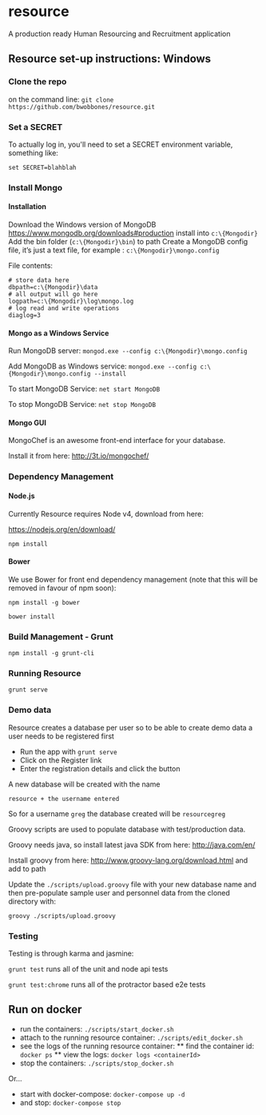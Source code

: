 # resource
A production ready Human Resourcing and Recruitment application

## Resource set-up instructions: Windows 

### Clone the repo

on the command line: `git clone https://github.com/bwobbones/resource.git`

### Set a SECRET

To actually log in, you'll need to set a SECRET environment variable, something like:

`set SECRET=blahblah`

### Install Mongo

#### Installation

Download the Windows version of MongoDB
https://www.mongodb.org/downloads#production
install into `c:\{Mongodir}`
Add the bin folder (`c:\{Mongodir}\bin`) to path
Create a MongoDB config file, it’s just a text file, for example : `c:\{Mongodir}\mongo.config`

File contents:

```
# store data here
dbpath=c:\{Mongodir}\data
# all output will go here
logpath=c:\{Mongodir}\log\mongo.log
# log read and write operations
diaglog=3
```

#### Mongo as a Windows Service

Run MongoDB server: `mongod.exe --config c:\{Mongodir}\mongo.config`  
 
Add MongoDB as Windows service: `mongod.exe --config c:\{Mongodir}\mongo.config --install`
 
To start MongoDB Service: `net start MongoDB`

To stop MongoDB Service: `net stop MongoDB`

#### Mongo GUI

MongoChef is an awesome front-end interface for your database. 

Install it from here:
http://3t.io/mongochef/

### Dependency Management

#### Node.js

Currently Resource requires Node v4, download from here:

https://nodejs.org/en/download/

`npm install`

#### Bower

We use Bower for front end dependency management (note that this will be removed in favour of npm soon):
    
`npm install -g bower`

`bower install`
    
### Build Management - Grunt

`npm install -g grunt-cli`

### Running Resource

`grunt serve`

### Demo data

Resource creates a database per user so to be able to create demo data a user needs to be registered first

* Run the app with `grunt serve`
* Click on the Register link
* Enter the registration details and click the button

A new database will be created with the name

    resource + the username entered

So for a username `greg` the database created will be `resourcegreg`

Groovy scripts are used to populate database with test/production data.

Groovy needs java, so install latest java SDK from here:
http://java.com/en/

Install groovy from here: 
http://www.groovy-lang.org/download.html and add to path

Update the `./scripts/upload.groovy` file with your new database name and then pre-populate sample user and personnel data from the cloned directory with:

`groovy ./scripts/upload.groovy`

### Testing

Testing is through karma and jasmine:

`grunt test` runs all of the unit and node api tests

`grunt test:chrome` runs all of the protractor based e2e tests

## Run on docker

* run the containers: `./scripts/start_docker.sh`
* attach to the running resource container: `./scripts/edit_docker.sh`
* see the logs of the running resource container:
** find the container id: `docker ps`
** view the logs: `docker logs <containerId>`
* stop the containers: `./scripts/stop_docker.sh`

Or...

* start with docker-compose: `docker-compose up -d`
* and stop: `docker-compose stop`

